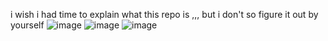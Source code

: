 i wish i had time to explain what this repo is ,,, but i don't so figure it out by yourself
![image](https://github.com/user-attachments/assets/1388dce2-8f8f-4f7d-85ab-895f2fe042c1)
![image](https://github.com/user-attachments/assets/5c851fc4-5e96-447a-b990-98ee8b229549)
![image](https://github.com/user-attachments/assets/1d2eb29c-e574-474b-902f-cd29778a25a2)
